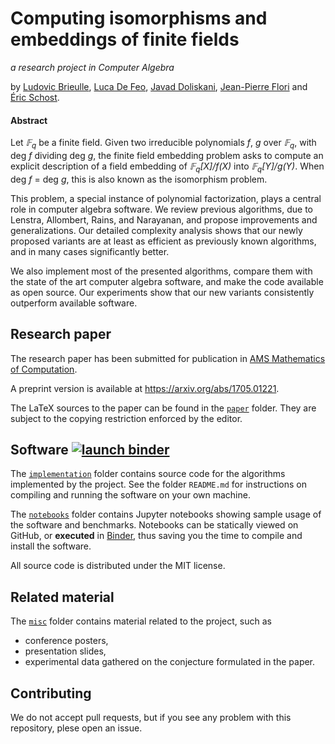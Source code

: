 # Computing isomorphisms and embeddings of finite fields

*a research project in Computer Algebra*

by [Ludovic Brieulle](https://github.com/brieulle/), [Luca De
Feo](http://defeo.lu/), [Javad
Doliskani](https://github.com/javad-doliskani), [Jean-Pierre
Flori](https://github.com/jpf-anssi/) and [Éric
Schost](http://www.csd.uwo.ca/~eschost/).

#### Abstract

Let *𝔽<sub>q</sub>* be a finite field.  Given two irreducible
polynomials *f*, *g* over *𝔽<sub>q</sub>*, with deg *f* dividing deg
*g*, the finite field embedding problem asks to compute an explicit
description of a field embedding of *𝔽<sub>q</sub>[X]/f(X)* into
*𝔽<sub>q</sub>[Y]/g(Y)*.  When deg *f* = deg *g*, this is also known
as the isomorphism problem.

This problem, a special instance of polynomial factorization, plays a
central role in computer algebra software.  We review previous
algorithms, due to Lenstra, Allombert, Rains, and Narayanan, and
propose improvements and generalizations.  Our detailed complexity
analysis shows that our newly proposed variants are at least as
efficient as previously known algorithms, and in many cases
significantly better.

We also implement most of the presented algorithms, compare them with
the state of the art computer algebra software, and make the code
available as open source.  Our experiments show that our new variants
consistently outperform available software.


## Research paper

The research paper has been submitted for publication in [AMS
Mathematics of
Computation](http://www.ams.org/publications/journals/journalsframework/mcom).

A preprint version is available at <https://arxiv.org/abs/1705.01221>.

The LaTeX sources to the paper can be found in the [`paper`](paper)
folder.  They are subject to the copying restriction enforced by the
editor.


## Software [![launch binder](https://mybinder.org/badge.svg)](https://mybinder.org/v2/gh/defeo/ffisom/master?filepath=notebooks%2Fexample.ipynb)

The [`implementation`](implementation) folder contains source code for
the algorithms implemented by the project. See the folder `README.md`
for instructions on compiling and running the software on your own
machine.

The [`notebooks`](notebooks) folder contains Jupyter notebooks showing
sample usage of the software and benchmarks. Notebooks can be
statically viewed on GitHub, or **executed** in
[Binder](https://mybinder.org/v2/gh/defeo/ffisom/master?filepath=notebooks%2Fexample.ipynb),
thus saving you the time to compile and install the software.

All source code is distributed under the MIT license.


## Related material

The [`misc`](misc) folder contains material related to the project,
such as

- conference posters,
- presentation slides,
- experimental data gathered on the conjecture formulated in the
  paper.


## Contributing

We do not accept pull requests, but if you see any problem with this
repository, plese open an issue.
